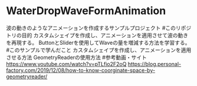 # WaterDropWaveFormAnimation
波の動きのようなアニメーションを作成するサンプルプロジェクト
#このリポジトリの目的
カスタムシェイプを作成し、アニメーションを適用させて波の動きを再現する。
ButtonとSliderを使用してWaveの量を増減する方法を学習する。
#このサンプルで学んだこと
カスタムシェイプを作成し、アニメーションを適用させる方法
GeometryReaderの使用方法
#参考動画・サイト
https://www.youtube.com/watch?v=pTLfio2F2oQ
https://blog.personal-factory.com/2019/12/08/how-to-know-coorginate-space-by-geometryreader/
